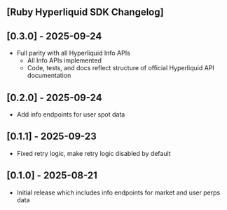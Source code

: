 ## [Ruby Hyperliquid SDK Changelog]

## [0.3.0] - 2025-09-24

- Full parity with all Hyperliquid Info APIs
  - All Info APIs implemented
  - Code, tests, and docs reflect structure of official Hyperliquid API documentation

## [0.2.0] - 2025-09-24

- Add info endpoints for user spot data

## [0.1.1] - 2025-09-23

- Fixed retry logic, make retry logic disabled by default

## [0.1.0] - 2025-08-21

- Initial release which includes info endpoints for market and user perps data
